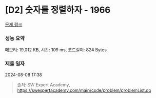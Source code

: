 # [D2] 숫자를 정렬하자 - 1966 

[문제 링크](https://swexpertacademy.com/main/code/problem/problemDetail.do?contestProbId=AV5PrmyKAWEDFAUq) 

### 성능 요약

메모리: 19,012 KB, 시간: 109 ms, 코드길이: 824 Bytes

### 제출 일자

2024-08-08 17:38



> 출처: SW Expert Academy, https://swexpertacademy.com/main/code/problem/problemList.do